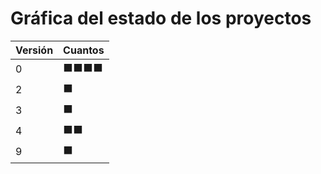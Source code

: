 # Gráfica del estado de los proyectos


| Versión | Cuantos               |
|---------|-----------------------|
| 0 | ⬛⬛⬛⬛|
| 2 | ⬛|
| 3 | ⬛|
| 4 | ⬛⬛|
| 9 | ⬛|

